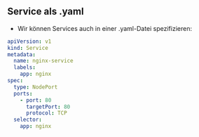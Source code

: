 ## Service als .yaml

* Wir können Services auch in einer .yaml-Datei spezifizieren:

````yaml
apiVersion: v1
kind: Service
metadata:
  name: nginx-service
  labels:
    app: nginx
spec:
  type: NodePort
  ports:
    - port: 80
      targetPort: 80
      protocol: TCP
  selector:
    app: nginx
````